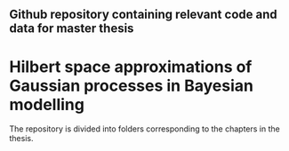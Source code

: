 ## Github repository containing relevant code and data for master thesis
# Hilbert space approximations of Gaussian processes in Bayesian modelling 

The repository is divided into folders corresponding to the chapters in the thesis. 
